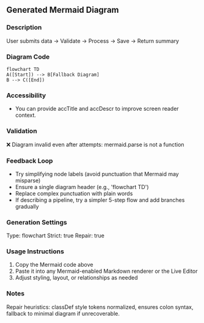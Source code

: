 ## Generated Mermaid Diagram

### Description
User submits data -> Validate -> Process -> Save -> Return summary

### Diagram Code
```mermaid
flowchart TD
A([Start]) --> B[Fallback Diagram]
B --> C([End])
```

### Accessibility
- You can provide accTitle and accDescr to improve screen reader context.

### Validation
❌ Diagram invalid even after attempts: mermaid.parse is not a function
### Feedback Loop
- Try simplifying node labels (avoid punctuation that Mermaid may misparse)
- Ensure a single diagram header (e.g., 'flowchart TD')
- Replace complex punctuation with plain words
- If describing a pipeline, try a simpler 5-step flow and add branches gradually

### Generation Settings
Type: flowchart
Strict: true
Repair: true

### Usage Instructions
1. Copy the Mermaid code above
2. Paste it into any Mermaid-enabled Markdown renderer or the Live Editor
3. Adjust styling, layout, or relationships as needed

### Notes
Repair heuristics: classDef style tokens normalized, ensures colon syntax, fallback to minimal diagram if unrecoverable.